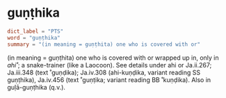 # guṇṭhika

``` toml
dict_label = "PTS"
word = "guṇṭhika"
summary = "(in meaning = guṇṭhita) one who is covered with or"
```

(in meaning = guṇṭhita) one who is covered with or wrapped up in, only in *ahi˚*; a snake\-trainer (like a Laocoon). See details under ahi or Ja.ii.267; Ja.iii.348 (text ˚guṇḍika); Ja.iv.308 (ahi\-kuṇḍika, variant reading SS guṇṭhika), Ja.iv.456 (text ˚guṇṭika; variant reading BB ˚kuṇḍika). Also in guḷā\-guṇṭhika (q.v.).

